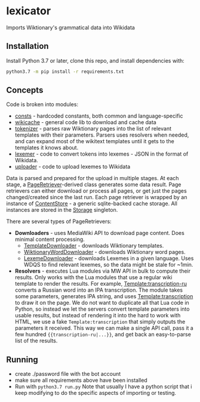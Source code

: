 # lexicator
Imports Wiktionary's grammatical data into Wikidata

## Installation

Install Python 3.7 or later, clone this repo, and install dependencies with:

```bash
python3.7 -m pip install -r requirements.txt
```

## Concepts

Code is broken into modules:
* [consts](./lexicator/consts) - hardcoded constants, both common and language-specific
* [wikicache](./lexicator/wikicache) - general code lib to download and cache data
* [tokenizer](./lexicator/tokenizer) - parses raw Wiktionary pages into the list of relevant templates with their parameters. Parsers uses resolvers when needed, and can expand most of the wikitext templates until it gets to the templates it knows about.
* [lexemer](./lexicator/lexemer) - code to convert tokens into lexemes - JSON in the format of Wikidata.
* [uploader](./lexicator/uploader) - code to upload lexemes to Wikidata

Data is parsed and prepared for the upload in multiple stages.
 At each stage, a [PageRetriever](lexicator/PageRetriever.py)-derived class generates some data result.
 Page retrievers can either download or process all pages, or get just the pages changed/created since
 the last run. Each page retriever is wrapped by an instance of
 [ContentStore](lexicator/wikicache/ContentStore.py) - a generic sqlite-backed cache storage.
 All instances are stored in the [Storage](lexicator/Storage.py) singleton.

There are several types of PageRetrievers:
* **Downloaders** - uses MediaWiki API to download page content. Does minimal content processing.
  * [TemplateDownloader](./lexicator/wikicache/TemplateDownloader.py) - downloads Wiktionary templates.
  * [WiktionaryWordDownloader](./lexicator/wikicache/WiktionaryWordDownloader.py) - downloads Wiktionary word pages.
  * [LexemeDownloader](./lexicator/wikicache/LexemeDownloader.py) - downloads Lexemes in a given language. Uses WDQS to find relevant lexemes, so the data might be stale for ~1min.
* **Resolvers** - executes Lua modules via MW API in bulk to compute their results. Only works with the Lua modules that use a regular wiki template to render the results.
 For example, [Template:transcription-ru](https://ru.wiktionary.org/wiki/Шаблон:transcription-ru) converts a Russian word into an IPA transcription.
 The module takes some parameters, generates IPA string, and uses [Template:transcription](https://ru.wiktionary.org/wiki/Шаблон:transcription) to draw it on the page.
 We do not want to duplicate all that Lua code in Python, so instead we let the servers convert template parameters into usable results,
 but instead of rendering it into the hard to work with HTML, we use a fake `Template:transcription` that simply outputs the parameters it received.
 This way we can make a single API call, pass it a few hundred `{{transcription-ru|...}}`, and get back an easy-to-parse list
 of the results.

## Running

* create ./password file with the bot account
* make sure all requirements above have been installed
* Run with `python3.7 run.py`
Note that usually I have a python script that i keep modifying to do the specific aspects of importing or testing. 
